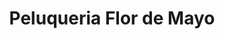 ---
title: "Peluqueria Flor de Mayo"
url: /playa-de-canet-den-berenguer/peluqueria-flor-de-mayo/
shop: Friseur
---